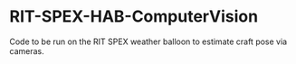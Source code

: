 # RIT-SPEX-HAB-ComputerVision
Code to be run on the RIT SPEX weather balloon to estimate craft pose via cameras.
